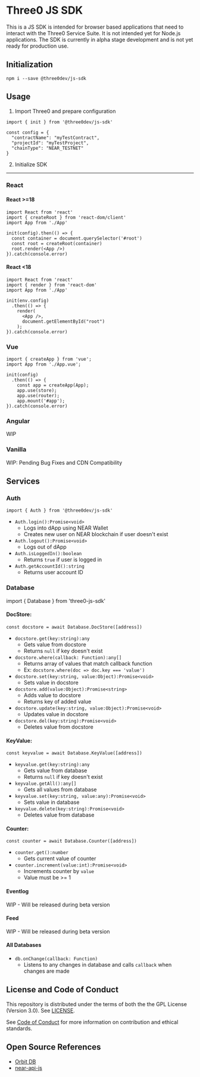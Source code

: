 # Three0 JS SDK
This is a JS SDK is intended for browser based applications that need to interact with the Three0 Service Suite. It is not intended yet for Node.js applications. The SDK is currently in alpha stage development and is not yet ready for production use.

## Initialization
```
npm i --save @three0dev/js-sdk
```
## Usage
1. Import Three0 and prepare configuration
```
import { init } from '@three0dev/js-sdk'

const config = {
  "contractName": "myTestContract",
  "projectId": "myTestProject",
  "chainType": "NEAR_TESTNET"
}
```
2. Initialize SDK
- - - -
### React
#### React >=18
```
import React from 'react'
import { createRoot } from 'react-dom/client'
import App from './App'

init(config).then(() => {
  const container = document.querySelector('#root')
  const root = createRoot(container)
  root.render(<App />)
}).catch(console.error)
```
#### React <18
```
import React from 'react'
import { render } from 'react-dom'
import App from './App'

init(env.config)
  .then(() => {
    render(
      <App />,
      document.getElementById("root")
    );
}).catch(console.error)
```
### Vue
```
import { createApp } from 'vue';
import App from './App.vue';

init(config)
  .then(() => {
    const app = createApp(App);
    app.use(store);
    app.use(router);
    app.mount('#app');
}).catch(console.error)
```
### Angular
WIP

### Vanilla
WIP: Pending Bug Fixes and CDN Compatibility

## Services
### Auth
```
import { Auth } from '@three0dev/js-sdk'
```
* `Auth.login():Promise<void>`
  * Logs into dApp using NEAR Wallet
  * Creates new user on NEAR blockchain if user doesn't exist
* `Auth.logout():Promise<void>`
  * Logs out of dApp
* `Auth.isLoggedIn():boolean`
  * Returns `true` if user is logged in
* `Auth.getAccountId():string`
  * Returns user account ID
### Database
import { Database } from 'three0-js-sdk'
#### **DocStore**: 
```
const docstore = await Database.DocStore([address])
```
* `docstore.get(key:string):any`
  * Gets value from docstore
  * Returns `null` if key doesn't exist
* `docstore.where(callback: Function):any[]`
  * Returns array of values that match callback function
  * Ex: `docstore.where(doc => doc.key === 'value')`
* `docstore.set(key:string, value:Object):Promise<void>`
  * Sets value in docstore
* `docstore.add(value:Object):Promise<string>`
  * Adds value to docstore
  * Returns key of added value
* `docstore.update(key:string, value:Object):Promise<void>`
  * Updates value in docstore
* `docstore.del(key:string):Promise<void>`
  * Deletes value from docstore
#### **KeyValue**:
```
const keyvalue = await Database.KeyValue([address])
```
* `keyvalue.get(key:string):any`
  * Gets value from database
  * Returns `null` if key doesn't exist
* `keyvalue.getAll():any[]`
  * Gets all values from database
* `keyvalue.set(key:string, value:any):Promise<void>`
  * Sets value in database
* `keyvalue.delete(key:string):Promise<void>`
  * Deletes value from database
#### **Counter**:
```
const counter = await Database.Counter([address])
```
* `counter.get():number`
  * Gets current value of counter
* `counter.increment(value:int):Promise<void>`
  * Increments counter by `value`
  * Value must be >= 1
#### **Eventlog**
WIP - Will be released during beta version
#### **Feed**
WIP - Will be released during beta version

#### **All Databases**
* `db.onChange(callback: Function)`
  * Listens to any changes in database and calls `callback` when changes are made

## License and Code of Conduct
This repository is distributed under the terms of both the the GPL License (Version 3.0). See [LICENSE](LICENSE).

See [Code of Conduct](CODE_OF_CONDUCT.md) for more information on contribution and ethical standards.

## Open Source References
* [Orbit DB](https://orbitdb.org/)
* [near-api-js](https://github.com/near/near-api-js)
